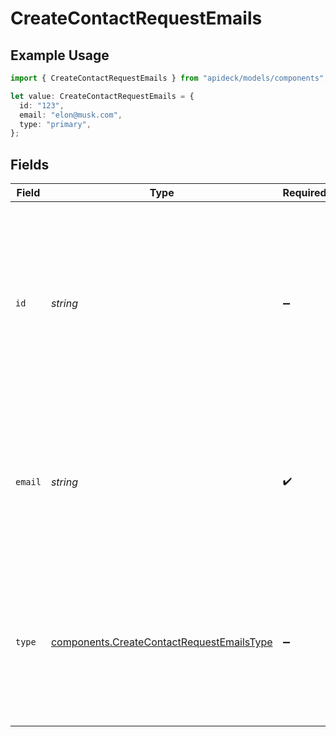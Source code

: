 # CreateContactRequestEmails

## Example Usage

```typescript
import { CreateContactRequestEmails } from "apideck/models/components";

let value: CreateContactRequestEmails = {
  id: "123",
  email: "elon@musk.com",
  type: "primary",
};
```

## Fields

| Field                                                                                                                                                                                                                                                                           | Type                                                                                                                                                                                                                                                                            | Required                                                                                                                                                                                                                                                                        | Description                                                                                                                                                                                                                                                                     | Example                                                                                                                                                                                                                                                                         |
| ------------------------------------------------------------------------------------------------------------------------------------------------------------------------------------------------------------------------------------------------------------------------------- | ------------------------------------------------------------------------------------------------------------------------------------------------------------------------------------------------------------------------------------------------------------------------------- | ------------------------------------------------------------------------------------------------------------------------------------------------------------------------------------------------------------------------------------------------------------------------------- | ------------------------------------------------------------------------------------------------------------------------------------------------------------------------------------------------------------------------------------------------------------------------------- | ------------------------------------------------------------------------------------------------------------------------------------------------------------------------------------------------------------------------------------------------------------------------------- |
| `id`                                                                                                                                                                                                                                                                            | *string*                                                                                                                                                                                                                                                                        | :heavy_minus_sign:                                                                                                                                                                                                                                                              | A unique identifier for the email address within the contact's record. This ID is used to distinguish between multiple email addresses associated with a single contact, ensuring accurate updates and retrievals. It should be a valid UUID or a similar unique string format. | 123                                                                                                                                                                                                                                                                             |
| `email`                                                                                                                                                                                                                                                                         | *string*                                                                                                                                                                                                                                                                        | :heavy_check_mark:                                                                                                                                                                                                                                                              | The primary email address for the contact, required for communication purposes. This field must contain a valid email format (e.g., user@example.com) and is essential for identifying the contact within the CRM system.                                                       | elon@musk.com                                                                                                                                                                                                                                                                   |
| `type`                                                                                                                                                                                                                                                                          | [components.CreateContactRequestEmailsType](../../models/components/createcontactrequestemailstype.md)                                                                                                                                                                          | :heavy_minus_sign:                                                                                                                                                                                                                                                              | Specifies the type of email address, such as 'work', 'personal', or 'other'. This helps categorize the email for better organization and retrieval. If provided, it should match predefined categories within the CRM system.                                                   | primary                                                                                                                                                                                                                                                                         |